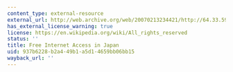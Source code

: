 ```yaml
---
content_type: external-resource
external_url: http://web.archive.org/web/20070213234421/http://64.33.59.128/www/eindex.html
has_external_license_warning: true
license: https://en.wikipedia.org/wiki/All_rights_reserved
status: ''
title: Free Internet Access in Japan
uid: 937b6228-b2a4-49b1-a5d1-4659bb06bb15
wayback_url: ''
---
```

